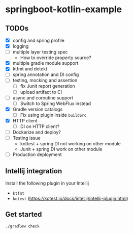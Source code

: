 # springboot-kotlin-example

## TODOs

- [x] config and spring profile
- [x] logging
- [ ] multiple layer testing spec
    - How to override property source?
- [x] multiple gradle module support
- [x] ktfmt and detekt
- [ ] spring annotation and DI config
- [ ] testing, mocking and assertion
    - [ ] fix Junit report generation
    - [ ] upload artifact to CI
- [ ] async and coroutine support
    - [ ] Switch to Spring WebFlux instead
- [x] Gradle version catalogs
    - [ ] Fix using plugin inside `buildSrc`
- [x] HTTP client
    - [ ] DI on HTTP client?
- [ ] Dockerize and deploy?
- [ ] Testing issue
    - kottest + spring DI not working on other module
    - Junit + spring DI work on other module
- [ ] Production deployment

## Intellij integration

Install the following plugin in your Intellij

* `ktfmt`
* `kotest` (https://kotest.io/docs/intellij/intellij-plugin.html)

## Get started

```bash
./gradlew check
```